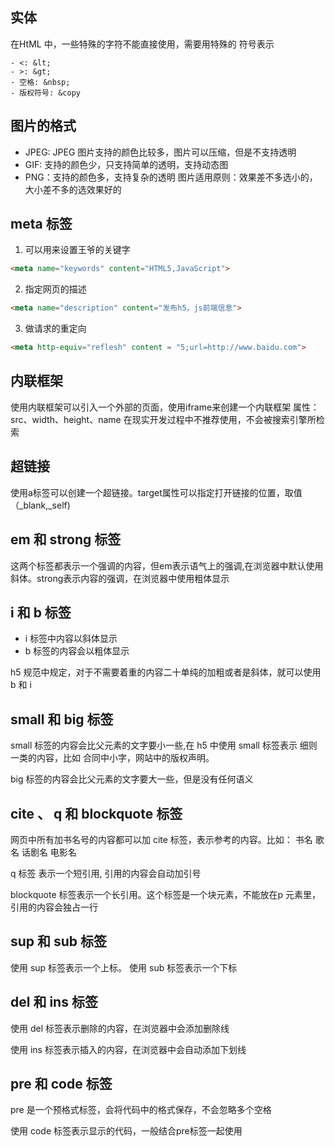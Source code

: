 ## 实体
在HtML 中，一些特殊的字符不能直接使用，需要用特殊的 符号表示
    
    - <: &lt;
    - >: &gt;
    - 空格: &nbsp;
    - 版权符号: &copy

##  图片的格式

- JPEG: JPEG 图片支持的颜色比较多，图片可以压缩，但是不支持透明
- GIF: 支持的颜色少，只支持简单的透明，支持动态图
- PNG：支持的颜色多，支持复杂的透明
图片适用原则：效果差不多选小的，大小差不多的选效果好的

## meta 标签
1. 可以用来设置王爷的关键字
~~~html
<meta name="keywords" content="HTML5,JavaScript">
~~~~
2. 指定网页的描述
~~~html
<meta name="description" content="发布h5，js前端信息">
~~~

3. 做请求的重定向
~~~html
<meta http-equiv="reflesh" content = "5;url=http://www.baidu.com">
~~~~

## 内联框架

使用内联框架可以引入一个外部的页面，使用iframe来创建一个内联框架
属性：src、width、height、name
在现实开发过程中不推荐使用，不会被搜索引擎所检索

## 超链接

使用a标签可以创建一个超链接。target属性可以指定打开链接的位置，取值（_blank,_self)

## em 和 strong 标签

这两个标签都表示一个强调的内容，但em表示语气上的强调,在浏览器中默认使用斜体。strong表示内容的强调，在浏览器中使用粗体显示


## i 和 b 标签

- i 标签中内容以斜体显示
- b 标签的内容会以粗体显示

h5 规范中规定，对于不需要着重的内容二十单纯的加粗或者是斜体，就可以使用 b 和 i

## small 和 big 标签

small 标签的内容会比父元素的文字要小一些,在 h5 中使用 small 标签表示 细则一类的内容，比如 合同中小字，网站中的版权声明。

big 标签的内容会比父元素的文字要大一些，但是没有任何语义

## cite 、 q 和 blockquote 标签

网页中所有加书名号的内容都可以加 cite 标签，表示参考的内容。比如： 书名 歌名 话剧名 电影名

q 标签 表示一个短引用, 引用的内容会自动加引号

blockquote 标签表示一个长引用。这个标签是一个块元素，不能放在p 元素里，引用的内容会独占一行


## sup 和 sub 标签

使用 sup 标签表示一个上标。
使用 sub 标签表示一个下标

## del 和 ins 标签

使用 del 标签表示删除的内容，在浏览器中会添加删除线

使用 ins 标签表示插入的内容，在浏览器中会自动添加下划线


## pre 和 code 标签

pre 是一个预格式标签，会将代码中的格式保存，不会忽略多个空格

使用 code 标签表示显示的代码，一般结合pre标签一起使用